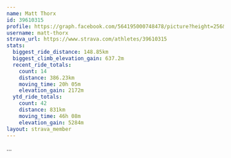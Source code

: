 ```yaml
---
name: Matt Thorx
id: 39610315
profile: https://graph.facebook.com/564195000748478/picture?height=256&width=256
username: matt-thorx
strava_url: https://www.strava.com/athletes/39610315
stats:
  biggest_ride_distance: 148.85km
  biggest_climb_elevation_gain: 637.2m
  recent_ride_totals:
    count: 14
    distance: 386.23km
    moving_time: 20h 05m
    elevation_gain: 2172m
  ytd_ride_totals:
    count: 42
    distance: 831km
    moving_time: 46h 08m
    elevation_gain: 5284m
layout: strava_member
--- 
```

...
